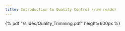 ```yaml
---
title: Introduction to Quality Control (raw reads)
---
```


{% pdf "/slides/Quality_Trimming.pdf" height=600px %}
